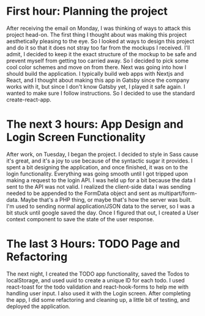 # First hour: Planning the project

After receiving the email on Monday, I was thinking of ways to attack this project head-on. The first thing I thought about was making this project aesthetically pleasing to the eye. So I looked at ways to design this project and do it so that it does not stray too far from the mockups I received. I'll admit, I decided to keep it the exact structure of the mockup to be safe and prevent myself from getting too carried away. So I decided to pick some cool color schemes and move on from there. Next was going into how I should build the application. I typically build web apps with Nextjs and React, and I thought about making this app in Gatsby since the company works with it, but since I don't know Gatsby yet, I played it safe again. I wanted to make sure I follow instructions. So I decided to use the standard create-react-app.  

# The next 3 hours: App Design and Login Screen Functionality

After work, on Tuesday, I began the project. I decided to style in Sass cause it's great, and it's a joy to use because of the syntactic sugar it provides. I spent a bit designing the application, and once finished, it was on to the login functionality. Everything was going smooth until I got tripped upon making a request to the login API. I was held up for a bit because the data I sent to the API was not valid. I realized the client-side data I was sending needed to be appended to the FormData object and sent as multipart/form-data. Maybe that's a PHP thing, or maybe that's how the server was built. I'm used to sending normal application/JSON data to the server, so I was a bit stuck until google saved the day. Once I figured that out, I created a User context component to save the state of the user response. 


# The last 3 Hours: TODO Page and Refactoring

The next night, I created the TODO app functionality, saved the Todos to localStorage, and used uuid to create a unique ID for each todo. I used react-toast for the todo validation and react-hook-forms to help me with handling user input. I also used it with the Login screen. After completing the app, I did some refactoring and cleaning up, a little bit of testing, and deployed the application.



